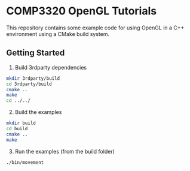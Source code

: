 COMP3320 OpenGL Tutorials
=========================

This repository contains some example code for using OpenGL in a C++ environment using a CMake build system.

Getting Started
---------------

1. Build 3rdparty dependencies

```bash
mkdir 3rdparty/build
cd 3rdparty/build
cmake ..
make
cd ../../
```

2. Build the examples

```bash
mkdir build
cd build
cmake ..
make
```

3. Run the examples (from the build folder)

```bash
./bin/movement
```
